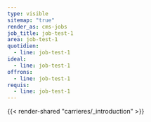 ```yaml
---
type: visible
sitemap: "true"
render_as: cms-jobs
job_title: job-test-1
area: job-test-1
quotidien:
  - line: job-test-1
ideal:
  - line: job-test-1
offrons:
  - line: job-test-1
requis:
  - line: job-test-1
---
```

{{< render-shared "carrieres/_introduction" >}}